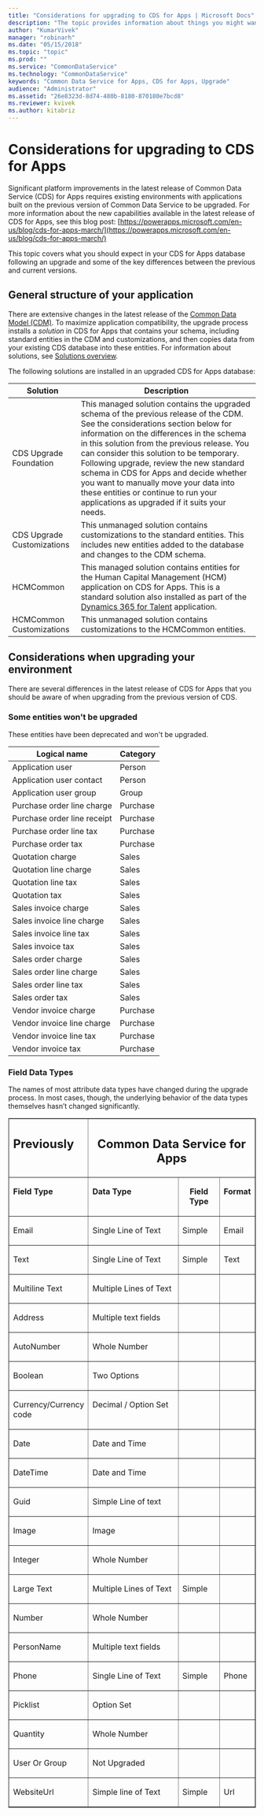 ```yaml
---
title: "Considerations for upgrading to CDS for Apps | Microsoft Docs"
description: "The topic provides information about things you might want to know and consider when upgrading from previous version of Common Data Service (CDS) to CDS for Apps"
author: "KumarVivek"
manager: "robinarh"
ms.date: "05/15/2018"
ms.topic: "topic"
ms.prod: ""
ms.service: "CommonDataService"
ms.technology: "CommonDataService"
keywords: "Common Data Service for Apps, CDS for Apps, Upgrade"
audience: "Administrator"
ms.assetid: "26e8323d-8d74-480b-8180-870180e7bcd8"
ms.reviewer: kvivek
ms.author: kitabriz
---
```



# Considerations for upgrading to CDS for Apps

Significant platform improvements in the latest release of Common Data Service (CDS) for Apps requires existing environments with applications built on the previous version of Common Data Service to be upgraded. For more information about the new capabilities available in the latest release of CDS for Apps, see this blog post: [https://powerapps.microsoft.com/en-us/blog/cds-for-apps-march/](https://powerapps.microsoft.com/en-us/blog/cds-for-apps-march/)

This topic covers what you should expect in your CDS for Apps database following an upgrade and some of the key differences between the previous and current versions.

## General structure of your application

There are extensive changes in the latest release of the [Common Data Model (CDM)](https://github.com/Microsoft/CDM). To maximize application compatibility, the upgrade process installs a *solution* in CDS for Apps that contains your schema, including standard entities in the CDM and customizations, and then copies data from your existing CDS database into these entities. For information about solutions, see [Solutions overview](https://docs.microsoft.com/dynamics365/customer-engagement/customize/solutions-overview). 

The following solutions are installed in an upgraded CDS for Apps database:

|Solution|Description|
|--|--|
|CDS Upgrade Foundation|This managed solution contains the upgraded schema of the previous release of the CDM.  See the considerations section below for information on the differences in the schema in this solution from the previous release.  You can consider this solution to be temporary.  Following upgrade, review the new standard schema in CDS for Apps and decide whether you want to manually move your data into these entities or continue to run your applications as upgraded if it suits your needs.|
|CDS Upgrade Customizations|This unmanaged solution contains customizations to the standard entities.  This includes new entities added to the database and changes to the CDM schema.|
|HCMCommon|This managed solution contains entities for the Human Capital Management (HCM) application on CDS for Apps.  This is a standard solution also installed as part of the [Dynamics 365 for Talent](https://dynamics.microsoft.com/talent/overview/) application.|
|HCMCommon Customizations|This unmanaged solution contains customizations to the HCMCommon entities.|

## Considerations when upgrading your environment

There are several differences in the latest release of CDS for Apps that you should be aware of when upgrading from the previous version of CDS.

### Some entities won't be upgraded

These entities have been deprecated and won't be upgraded.

| Logical name                | Category     |
|-----------------------------|--------------|
| Application user            | Person       |
| Application user contact    | Person       |
| Application user group      | Group        |
| Purchase order line charge  | Purchase     |
| Purchase order line receipt | Purchase     |
| Purchase order line tax     | Purchase     |
| Purchase order tax          | Purchase     |
| Quotation charge            | Sales        |
| Quotation line charge       | Sales        |
| Quotation line tax          | Sales        |
| Quotation tax               | Sales        |
| Sales invoice charge        | Sales        |
| Sales invoice line charge   | Sales        |
| Sales invoice line tax      | Sales        |
| Sales invoice tax           | Sales        |
| Sales order charge          | Sales        |
| Sales order line charge     | Sales        |
| Sales order line tax        | Sales        |
| Sales order tax             | Sales        |
| Vendor invoice charge       | Purchase     |
| Vendor invoice line charge  | Purchase     |
| Vendor invoice line tax     | Purchase     |
| Vendor invoice tax          | Purchase     |

### Field Data Types

The names of most attribute data types have changed during the upgrade process. In most cases, though, the underlying behavior of the data types themselves hasn’t changed significantly.

<table title="" border="1" cellspacing="0" cellpadding="0" summary="">
    <tbody>
        <tr>
            <td width="13    0" valign="top">
                <h2>
                    Previously
                </h2>
            </td>
            <td width="296" valign="top" colspan="3">
                <h2 align="center">
                    Common Data Service for Apps
                </h2>
            </td>
        </tr>
        <tr>
            <td width="130" valign="top">
                <p>
                    <strong> Field Type</strong>
                </p>
            </td>
            <td width="176" valign="top">
                <p>
                    <strong>Data Type</strong>
                </p>
            </td>
            <td width="69" valign="top">
                <p align="center">
                    <strong>Field Type</strong>
                </p>
            </td>
            <td width="51" valign="top">
                <p align="center">
                    <strong>Format</strong>
                </p>
            </td>
        </tr>
        <tr>
            <td width="101" valign="top">
                <p>
                    Email
                </p>
            </td>
            <td width="176" valign="top">
                <p>
                    Single Line of Text
                </p>
            </td>
            <td width="69" valign="top">
                <p>
                    Simple
                </p>
            </td>
            <td width="51" valign="top">
                <p>
                    Email
                </p>
            </td>
        </tr>
        <tr>
            <td width="101" valign="top">
                <p>
                    Text
                </p>
            </td>
            <td width="176" valign="top">
                <p>
                    Single Line of Text
                </p>
            </td>
            <td width="69" valign="top">
                <p>
                    Simple
                </p>
            </td>
            <td width="51" valign="top">
                <p>
                    Text
                </p>
            </td>
        </tr>
        <tr>
            <td width="101" valign="top">
                <p>
                    Multiline Text
                </p>
            </td>
            <td width="176" valign="top">
                <p>
                    Multiple Lines of Text
                </p>
            </td>
            <td width="69" valign="top">
            </td>
            <td width="51" valign="top">
            </td>
        </tr>
        <tr>
            <td width="101" valign="top">
                <p>
                    Address
                </p>
            </td>
            <td width="176" valign="top">
                <p>
                    Multiple text fields
                </p>
            </td>
            <td width="69" valign="top">
            </td>
            <td width="51" valign="top">
            </td>
        </tr>
        <tr>
            <td width="101" valign="top">
                <p>
                    AutoNumber
                </p>
            </td>
            <td width="176" valign="top">
                <p>
                    Whole Number
                </p>
            </td>
            <td width="69" valign="top">
            </td>
            <td width="51" valign="top">
            </td>
        </tr>
        <tr>
            <td width="101" valign="top">
                <p>
                    Boolean
                </p>
            </td>
            <td width="176" valign="top">
                <p>
                    Two Options
                </p>
            </td>
            <td width="69" valign="top">
            </td>
            <td width="51" valign="top">
            </td>
        </tr>
        <tr>
            <td width="101" valign="top">
                <p>
                    Currency/Currency code
                </p>
            </td>
            <td width="176" valign="top">
                <p>
                    Decimal / Option Set
                </p>
            </td>
            <td width="69" valign="top">
            </td>
            <td width="51" valign="top">
            </td>
        </tr>
        <tr>
            <td width="101" valign="top">
                <p>
                    Date
                </p>
            </td>
            <td width="176" valign="top">
                <p>
                    Date and Time
                </p>
            </td>
            <td width="69" valign="top">
            </td>
            <td width="51" valign="top">
            </td>
        </tr>
        <tr>
            <td width="101" valign="top">
                <p>
                    DateTime
                </p>
            </td>
            <td width="176" valign="top">
                <p>
                    Date and Time
                </p>
            </td>
            <td width="69" valign="top">
            </td>
            <td width="51" valign="top">
            </td>
        </tr>
        <tr>
            <td width="101" valign="top">
                <p>
                    Guid
                </p>
            </td>
            <td width="176" valign="top">
                <p>
                    Simple Line of text
                </p>
            </td>
            <td width="69" valign="top">
            </td>
            <td width="51" valign="top">
            </td>
        </tr>
        <tr>
            <td width="101" valign="top">
                <p>
                    Image
                </p>
            </td>
            <td width="176" valign="top">
                <p>
                    Image
                </p>
            </td>
            <td width="69" valign="top">
            </td>
            <td width="51" valign="top">
            </td>
        </tr>
        <tr>
            <td width="101" valign="top">
                <p>
                    Integer
                </p>
            </td>
            <td width="176" valign="top">
                <p>
                    Whole Number
                </p>
            </td>
            <td width="69" valign="top">
            </td>
            <td width="51" valign="top">
            </td>
        </tr>
        <tr>
            <td width="101" valign="top">
                <p>
                    Large Text
                </p>
            </td>
            <td width="176" valign="top">
                <p>
                    Multiple Lines of Text
                </p>
            </td>
            <td width="69" valign="top">
                <p>
                    Simple
                </p>
            </td>
            <td width="51" valign="top">
            </td>
        </tr>
        <tr>
            <td width="101" valign="top">
                <p>
                    Number
                </p>
            </td>
            <td width="176" valign="top">
                <p>
                    Whole Number
                </p>
            </td>
            <td width="69" valign="top">
            </td>
            <td width="51" valign="top">
            </td>
        </tr>
        <tr>
            <td width="101" valign="top">
                <p>
                    PersonName
                </p>
            </td>
            <td width="176" valign="top">
                <p>
                    Multiple text fields
                </p>
            </td>
            <td width="69" valign="top">
            </td>
            <td width="51" valign="top">
            </td>
        </tr>
        <tr>
            <td width="101" valign="top">
                <p>
                    Phone
                </p>
            </td>
            <td width="176" valign="top">
                <p>
                    Single Line of Text
                </p>
            </td>
            <td width="69" valign="top">
                <p>
                    Simple
                </p>
            </td>
            <td width="51" valign="top">
                <p>
                    Phone
                </p>
            </td>
        </tr>
        <tr>
            <td width="101" valign="top">
                <p>
                    Picklist
                </p>
            </td>
            <td width="176" valign="top">
                <p>
                    Option Set
                </p>
            </td>
            <td width="69" valign="top">
            </td>
            <td width="51" valign="top">
            </td>
        </tr>
        <tr>
            <td width="101" valign="top">
                <p>
                    Quantity
                </p>
            </td>
            <td width="176" valign="top">
                <p>
                    Whole Number
                </p>
            </td>
            <td width="69" valign="top">
            </td>
            <td width="51" valign="top">
            </td>
        </tr>
        <tr>
            <td width="101" valign="top">
                <p>
                    User Or Group
                </p>
            </td>
            <td width="176" valign="top">
                <p>
                    Not Upgraded
                </p>
            </td>
            <td width="69" valign="top">
                <p>
                    <s>
                    </s>
                </p>
            </td>
            <td width="51" valign="top">
                <p>
                    <s>
                    </s>
                </p>
            </td>
        </tr>
        <tr>
            <td width="101" valign="top">
                <p>
                    WebsiteUrl
                </p>
            </td>
            <td width="176" valign="top">
                <p>
                    Simple line of Text
                </p>
            </td>
            <td width="69" valign="top">
                <p>
                    Simple
                </p>
            </td>
            <td width="51" valign="top">
                <p>
                    Url
                </p>
            </td>
        </tr>
    </tbody>
</table>